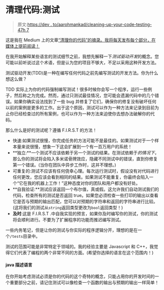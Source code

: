 # 清理代码:测试

> 原文:[https://dev . to/aarohmankad/cleaning-up-your-code-testing-47h 7](https://dev.to/aarohmankad/cleaning-up-your-code-testing-47h7)

这是我在 Medium 上的文章[“清理你的代码”的摘录。我将每天发布每个部分，在媒体上提前阅读！](https://medium.com/acm-ucr/cleaning-up-your-code-8c2a88cb47fc)

在我开始解释某些语言的测试细节之前，我想先解释一下*测试驱动开发*的概念。您可能以前听说过这个术语，但是认为您的项目不够大，不足以采用这种开发方法。

测试驱动开发(TDD)是一种在编写任何代码之前先编写测试的开发方法。你为什么想这么做？

TDD 实际上为你的代码强制编写测试！很多时候你会写一个程序，运行一些例子，然后称之为完成。然而，通过只测试最佳情况，您可能会遗漏代码中的几个错误。如果你确实设法找到了一些 bug 并修复了它们，确保你的修复没有破坏任何以前的案例是更多的工作。出于这个原因，测试可以作为一种方法来记录到目前为止你已经检查过的所有案例，也可以作为一种方法来迫使你去想办法破解你的代码。

那么什么是好的测试呢？遵循 F.I.R.S.T 的方法！

*   快速:如果测试很慢，你完成任务的方法可能不是最佳的。如果测试对于一个样本量来说很慢，想象一下这会扩展到一个有一百万用户的系统！
*   **独立:**一个测试不应该依赖于另一个测试的结果。在测试依赖于*的情况下*，那么你的测试将会陷入多米诺骨牌效应，隐藏不同测试中的错误，直到你修复第一个错误。(当你在团队中异步工作时，这并不理想。)
*   可重复的:测试不应该有任何侥幸心理。每次运行测试时，假设没有对代码进行任何更改，您应该会看到相同的结果。如果测试不能重复，你最终会陷入一个“它在我的机器上工作！”这种态度对你的团队和用户都没有好处。
*   **自我验证:**测试应该返回一个布尔值，真或假。这允许我们自动测试我们的代码，检查所有的测试是否返回 true。如果您必须检查一些打印的输出以查看它是否与预期的输出匹配，您可以对预期的字符串和返回的字符串进行比较。(这将我们的测试从`string`返回类型更改为`bool`返回类型！)
*   **及时**:这是 F.I.R.S.T .中自我实现的预言，如果你及时编写你的测试，你的测试将会顺利进行。不要为了扩展程序的功能而推迟编写测试。

一些内务笔记，但是让你的测试与你实际的程序逻辑分开，理想的是在一个`/tests`目录中。

测试的范围可能是非常特定于领域的。我的经验主要是 Javascript 和 C++，我觉得它们代表了编程的两个非常不同的方面。(希望你选择的语言在这个范围内！)

#### java 描述语言

在你开始考虑测试必须是你的代码的这个奇特的概念，只能占用你的开发时间的一个重要部分之前，请记住测试可以像检查一个函数的输出与预期的输出一样简单！